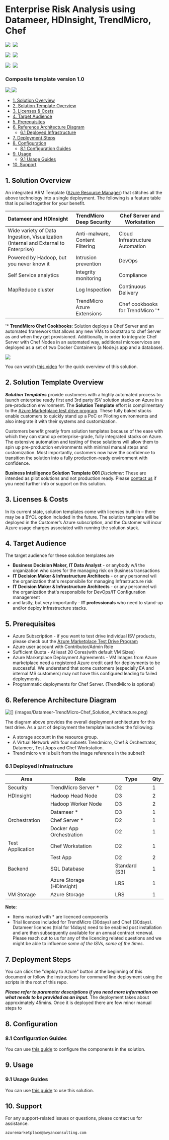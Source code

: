 # Enterprise Risk Analysis using Datameer, HDInsight, TrendMicro, Chef

<IMG SRC="https://azurequickstartsservice.blob.core.windows.net/badges/datameer-trend-chef-riskanalysis/PublicLastTestDate.svg" />&nbsp;
<IMG SRC="https://azurequickstartsservice.blob.core.windows.net/badges/datameer-trend-chef-riskanalysis/PublicDeployment.svg" />&nbsp;

<IMG SRC="https://azurequickstartsservice.blob.core.windows.net/badges/datameer-trend-chef-riskanalysis/FairfaxLastTestDate.svg" />&nbsp;
<IMG SRC="https://azurequickstartsservice.blob.core.windows.net/badges/datameer-trend-chef-riskanalysis/FairfaxDeployment.svg" />&nbsp;

<IMG SRC="https://azurequickstartsservice.blob.core.windows.net/badges/datameer-trend-chef-riskanalysis/BestPracticeResult.svg" />&nbsp;
<IMG SRC="https://azurequickstartsservice.blob.core.windows.net/badges/datameer-trend-chef-riskanalysis/CredScanResult.svg" />&nbsp;

<h3>Composite template version 1.0</h3>
<a href="https://portal.azure.com/#create/Microsoft.Template/uri/https%3A%2F%2Fraw.githubusercontent.com%2FAzure%2Fazure-quickstart-templates%2Fmaster%2Fdatameer-trend-chef-riskanalysis%2Fazuredeploy.json" target="_blank">
<img src="https://raw.githubusercontent.com/Azure/azure-quickstart-templates/master/1-CONTRIBUTION-GUIDE/images/deploytoazure.png"/>
</a>
<a href="http://armviz.io/#/?load=https%3A%2F%2Fraw.githubusercontent.com%2FAAzure%2Fazure-quickstart-templates%2Fmaster%2Fdatameer-trend-chef-riskanalysis%2Fazuredeploy.json" target="_blank">
<img src="https://raw.githubusercontent.com/Azure/azure-quickstart-templates/master/1-CONTRIBUTION-GUIDE/images/visualizebutton.png"/>
</a>


<!-- TOC -->

- [1. Solution Overview](#1-solution-overview)
- [2. Solution Template Overview](#2-solution-template-overview)
- [3. Licenses & Costs](#3-licenses--costs)
- [4. Target Audience](#4-target-audience)
- [5. Prerequisites](#5-prerequisites)
- [6. Reference Architecture Diagram](#6-reference-architecture-diagram)
    - [6.1 Deployed Infrastructure](#61-deployed-infrastructure)
- [7. Deployment Steps](#7-deployment-steps)
- [8. Configuration](#8-configuration)
    - [8.1 Configuration Guides](#81-configuration-guides)
- [9. Usage](#9-usage)
    - [9.1 Usage Guides](#91-usage-guides)
- [10. Support](#10-support)

<!-- /TOC -->

##  1. Solution Overview

An integrated ARM Template (<a href="https://azure.microsoft.com/en-us/documentation/articles/resource-group-overview/">Azure Resource Manager</a>) that stitches all the above technology into a single deployment. The following is a feature table that is pulled together for your benefit.

|Datameer and HDInsight                     |TrendMicro Deep Security                               |Chef Server and Workstation    |
|:------------------------                  |:------------------------                               |------------------------       |
| Wide variety of Data Ingestion, Visualization (Internal and External to Enterprise)| Anti-malware, Content Filtering | Cloud Infrastructure Automation
| Powered by Hadoop, but you never know it  | Intrusion prevention                                  | DevOps 
| Self Service analytics                    | Integrity monitoring              | Compliance
| MapReduce cluster                         | Log Inspection                    | Continuous Delivery |
|                                           | TrendMicro Azure Extensions       | Chef cookbooks for TrendMicro '* 

'* **TrendMicro Chef Cookbooks**: Solution deploys a Chef Server and an automated framework that allows any new VMs to bootstrap to chef Server as and when they get provisioned. Additionally, in order to integrate Chef Server with Chef Nodes in an automated way, additional microservices are deployed as a set of two Docker Containers (a Node.js app and a database).

![](images/enterprise-risk-analysis-solution-overview.png)

You can watch [this video](images/Risk_Analysis_1080.mp4) for the quick overview of this solution.

##  2. Solution Template Overview
***Solution Templates*** provide customers with a highly automated process to launch enterprise ready first and 3rd party ISV solution stacks on Azure in a pre-production environment. The **Solution Template** effort is complimentary to the [Azure Marketplace test drive program](https://azure.microsoft.com/en-us/marketplace/test-drives/). These fully baked stacks enable customers to quickly stand up a PoC or Piloting environments and also integrate it with their systems and customization.

Customers benefit greatly from solution templates because of the ease with which they can stand up enterprise-grade, fully integrated stacks on Azure. The extensive automation and testing of these solutions will allow them to spin up pre-production environments with minimal manual steps and customization.  Most importantly, customers now have the confidence to transition the solution into a fully production-ready environment with confidence.

**Business Intelligence Solution Template 001** 
*Disclaimer*: These are intended as pilot solutions and not production ready.
Please [contact us](azuremarketplace@avyanconsulting.com) if you need further info or support on this solution.

##  3. Licenses & Costs
In its current state, solution templates come with licenses built-in – there may be a BYOL option included in the future. The solution template will be deployed in the Customer’s Azure subscription, and the Customer will incur Azure usage charges associated with running the solution stack.

##  4. Target Audience
The target audience for these solution templates are 
* **Business Decision Maker, IT Data Analyst** - or anybody w/i the organization who cares for the managing risk on Business transactions
* **IT Decision Maker & Infrastructure Architects** - or any personnel w/i the organization that's responsibile for managing Infrastructure risk
* **IT Decision Maker & Infrastructure Architects** - or any personnel w/i the organization that's responsibile for DevOps/IT Configuration management
*  and lastly, but very importantly - **IT professionals** who need to stand-up and/or deploy infrastructure stacks.

##  5. Prerequisites
* Azure Subscription - if you want to test drive individual ISV products, please check out the [Azure Marketplace Test Drive Program ](https://azure.microsoft.com/en-us/marketplace/test-drives/)
* Azure user account with Contributor/Admin Role
* Sufficient Quota - At least 20 Cores(with default VM Sizes)
* Azure Marketplace Deployment Agreements - VM Images from Azure marketplace need a registered Azure credit card for deployments to be successful. We understand that some customers (especially EA and internal MS customers) may not have this configured leading to failed deployments.
* Programmatic deployments for Chef Server. (TrendMicro is optional)
![[](images/LicenseRequirementsPrerequisite.png)](images/LicenseRequirementsPrerequisite.png)   
 

## 6. Reference Architecture Diagram
![[] (images/Datameer-TrendMicro-Chef_Solution_Architecture.png)](images/Datameer-TrendMicro-Chef_Solution_Architecture.png)

The diagram above provides the overall deployment architecture for this test drive.
As a part of deployment the template launches the following:

* A storage account in the resource group.
* A Virtual Network with four subnets Trendmicro, Chef & Orchestrator, Datameer, Test Apps and Chef Workstation.
* Trend micro vm is built from the image reference in the subnet1:

### 6.1 Deployed Infrastructure

|Area	        |Role	                |Type	|Qty|
|------         |-------                |------ |---| 
|Security       |TrendMicro Server *    |	D2	|1  |
|HDInsight      |Hadoop Head Node       |	D3  |2 |
|	            |Hadoop Worker Node	    |D3	    |2 |
|	            |Datameer *	            |D3	    |1 |
|Orchestration  |	Chef Server *	    |D2	    |1 |
|	            |Docker App Orchestration|	D2	| 1|
|Test Application|	Chef Workstation    |D2|	1 |
|	            |Test App	            |D2	    |2 |
|Backend        |SQL Database	        |Standard (S3)|	1|
|	            |Azure Storage (HDInsight)|	LRS	|1  |
|VM Storage	    |Azure Storage	        |LRS	|1|

**Note**:
* Items marked with * are licenced components
* Trial licences included for TrendMicro (30days) and Chef (30days). Datameer licences (trial for 14days) need to be enabled post installation and are then subsequently available for an annual contract renewal. Please reach out to us for any of the licencing related questions and we might be able to influence *some of the ISVs, some of the times*. 

##  7. Deployment Steps
You can click the "deploy to Azure" button at the beginning of this document or follow the instructions for command line deployment using the scripts in the root of this repo.

***Please refer to parameter descriptions if you need more information on what needs to be provided as an input.***
The deployment takes about approximately 45mins. Once it is deployed there are few minor manual steps to 

## 8. Configuration
### 8.1 Configuration Guides

You can use [this guide](images/HOL_Datameer_TrendMicro_Document.pdf) to configure the components in the solution.

## 9. Usage
### 9.1 Usage Guides

You can use [this guide](images/HOL_Datameer_TrendMicro_Document.pdf) to use this solution.

## 10. Support
For any support-related issues or questions, please contact us for assistance.
```sh
azuremarketplace@avyanconsulting.com
```

